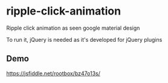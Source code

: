 # ripple-click-animation
Ripple click animation as seen google material design

To run it, jQuery is needed as it's developed for jQuery plugins

## Demo
https://jsfiddle.net/rootbox/bz47o13s/
